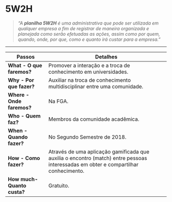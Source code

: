 
# 5W2H

> _“A **planilha 5W2H** é uma administrativa que pode ser utilizada em qualquer empresa a fim de registrar de maneira organizada e planejada como serão efetuadas as ações, assim como por quem, quando, onde, por que, como e quanto irá custar para a empresa.”_


---



|       Passos                |              Detalhes                                        |
| --------------------------- | ------------------------------------------------------------ |
| **What - O que faremos?**   | Promover a interação e a troca de conhecimento em universidades. |
| **Why - Por que fazer?**    | Auxiliar na troca de conhecimento multidisciplinar entre uma comunidade. |
| **Where - Onde faremos?**   | Na FGA.                                                      |
| **Who - Quem faz?**         | Membros da comunidade acadêmica.                             |
| **When - Quando fazer?**    | No Segundo Semestre de 2018.                                 |
| **How - Como fazer?**       | Através de uma aplicação gamificada que auxilia o encontro (match) entre pessoas interessadas em obter e compartilhar conhecimento. |
| **How much- Quanto custa?** | Gratuito.                                                    |



